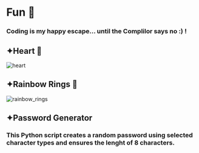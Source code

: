 # Fun 🌼
### Coding is my happy escape... until the Complilor says no :) !

## ✦Heart 💖
![heart](https://github.com/user-attachments/assets/c59df176-8730-41c2-adaf-bfcb47bb6ced)

## ✦Rainbow Rings 🌈
![rainbow_rings](https://github.com/user-attachments/assets/e1474c6b-8bb9-47fc-903a-ea261ec6834f)

## ✦Password Generator 
### This Python script creates a random password using selected character types and ensures the lenght of 8 characters.
